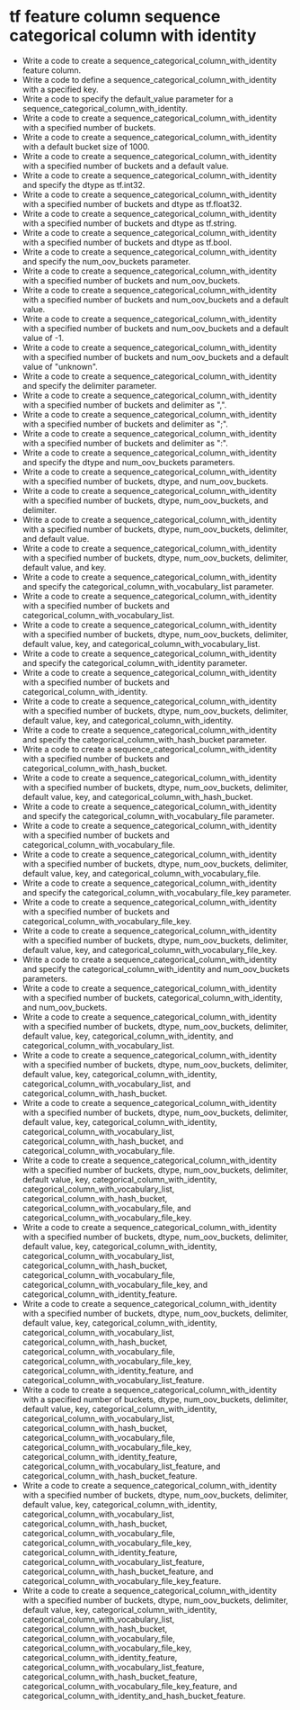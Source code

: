 # tf feature column sequence categorical column with identity

- Write a code to create a sequence_categorical_column_with_identity feature column.
- Write a code to define a sequence_categorical_column_with_identity with a specified key.
- Write a code to specify the default_value parameter for a sequence_categorical_column_with_identity.
- Write a code to create a sequence_categorical_column_with_identity with a specified number of buckets.
- Write a code to create a sequence_categorical_column_with_identity with a default bucket size of 1000.
- Write a code to create a sequence_categorical_column_with_identity with a specified number of buckets and a default value.
- Write a code to create a sequence_categorical_column_with_identity and specify the dtype as tf.int32.
- Write a code to create a sequence_categorical_column_with_identity with a specified number of buckets and dtype as tf.float32.
- Write a code to create a sequence_categorical_column_with_identity with a specified number of buckets and dtype as tf.string.
- Write a code to create a sequence_categorical_column_with_identity with a specified number of buckets and dtype as tf.bool.
- Write a code to create a sequence_categorical_column_with_identity and specify the num_oov_buckets parameter.
- Write a code to create a sequence_categorical_column_with_identity with a specified number of buckets and num_oov_buckets.
- Write a code to create a sequence_categorical_column_with_identity with a specified number of buckets and num_oov_buckets and a default value.
- Write a code to create a sequence_categorical_column_with_identity with a specified number of buckets and num_oov_buckets and a default value of -1.
- Write a code to create a sequence_categorical_column_with_identity with a specified number of buckets and num_oov_buckets and a default value of "unknown".
- Write a code to create a sequence_categorical_column_with_identity and specify the delimiter parameter.
- Write a code to create a sequence_categorical_column_with_identity with a specified number of buckets and delimiter as ",".
- Write a code to create a sequence_categorical_column_with_identity with a specified number of buckets and delimiter as ";".
- Write a code to create a sequence_categorical_column_with_identity with a specified number of buckets and delimiter as ":".
- Write a code to create a sequence_categorical_column_with_identity and specify the dtype and num_oov_buckets parameters.
- Write a code to create a sequence_categorical_column_with_identity with a specified number of buckets, dtype, and num_oov_buckets.
- Write a code to create a sequence_categorical_column_with_identity with a specified number of buckets, dtype, num_oov_buckets, and delimiter.
- Write a code to create a sequence_categorical_column_with_identity with a specified number of buckets, dtype, num_oov_buckets, delimiter, and default value.
- Write a code to create a sequence_categorical_column_with_identity with a specified number of buckets, dtype, num_oov_buckets, delimiter, default value, and key.
- Write a code to create a sequence_categorical_column_with_identity and specify the categorical_column_with_vocabulary_list parameter.
- Write a code to create a sequence_categorical_column_with_identity with a specified number of buckets and categorical_column_with_vocabulary_list.
- Write a code to create a sequence_categorical_column_with_identity with a specified number of buckets, dtype, num_oov_buckets, delimiter, default value, key, and categorical_column_with_vocabulary_list.
- Write a code to create a sequence_categorical_column_with_identity and specify the categorical_column_with_identity parameter.
- Write a code to create a sequence_categorical_column_with_identity with a specified number of buckets and categorical_column_with_identity.
- Write a code to create a sequence_categorical_column_with_identity with a specified number of buckets, dtype, num_oov_buckets, delimiter, default value, key, and categorical_column_with_identity.
- Write a code to create a sequence_categorical_column_with_identity and specify the categorical_column_with_hash_bucket parameter.
- Write a code to create a sequence_categorical_column_with_identity with a specified number of buckets and categorical_column_with_hash_bucket.
- Write a code to create a sequence_categorical_column_with_identity with a specified number of buckets, dtype, num_oov_buckets, delimiter, default value, key, and categorical_column_with_hash_bucket.
- Write a code to create a sequence_categorical_column_with_identity and specify the categorical_column_with_vocabulary_file parameter.
- Write a code to create a sequence_categorical_column_with_identity with a specified number of buckets and categorical_column_with_vocabulary_file.
- Write a code to create a sequence_categorical_column_with_identity with a specified number of buckets, dtype, num_oov_buckets, delimiter, default value, key, and categorical_column_with_vocabulary_file.
- Write a code to create a sequence_categorical_column_with_identity and specify the categorical_column_with_vocabulary_file_key parameter.
- Write a code to create a sequence_categorical_column_with_identity with a specified number of buckets and categorical_column_with_vocabulary_file_key.
- Write a code to create a sequence_categorical_column_with_identity with a specified number of buckets, dtype, num_oov_buckets, delimiter, default value, key, and categorical_column_with_vocabulary_file_key.
- Write a code to create a sequence_categorical_column_with_identity and specify the categorical_column_with_identity and num_oov_buckets parameters.
- Write a code to create a sequence_categorical_column_with_identity with a specified number of buckets, categorical_column_with_identity, and num_oov_buckets.
- Write a code to create a sequence_categorical_column_with_identity with a specified number of buckets, dtype, num_oov_buckets, delimiter, default value, key, categorical_column_with_identity, and categorical_column_with_vocabulary_list.
- Write a code to create a sequence_categorical_column_with_identity with a specified number of buckets, dtype, num_oov_buckets, delimiter, default value, key, categorical_column_with_identity, categorical_column_with_vocabulary_list, and categorical_column_with_hash_bucket.
- Write a code to create a sequence_categorical_column_with_identity with a specified number of buckets, dtype, num_oov_buckets, delimiter, default value, key, categorical_column_with_identity, categorical_column_with_vocabulary_list, categorical_column_with_hash_bucket, and categorical_column_with_vocabulary_file.
- Write a code to create a sequence_categorical_column_with_identity with a specified number of buckets, dtype, num_oov_buckets, delimiter, default value, key, categorical_column_with_identity, categorical_column_with_vocabulary_list, categorical_column_with_hash_bucket, categorical_column_with_vocabulary_file, and categorical_column_with_vocabulary_file_key.
- Write a code to create a sequence_categorical_column_with_identity with a specified number of buckets, dtype, num_oov_buckets, delimiter, default value, key, categorical_column_with_identity, categorical_column_with_vocabulary_list, categorical_column_with_hash_bucket, categorical_column_with_vocabulary_file, categorical_column_with_vocabulary_file_key, and categorical_column_with_identity_feature.
- Write a code to create a sequence_categorical_column_with_identity with a specified number of buckets, dtype, num_oov_buckets, delimiter, default value, key, categorical_column_with_identity, categorical_column_with_vocabulary_list, categorical_column_with_hash_bucket, categorical_column_with_vocabulary_file, categorical_column_with_vocabulary_file_key, categorical_column_with_identity_feature, and categorical_column_with_vocabulary_list_feature.
- Write a code to create a sequence_categorical_column_with_identity with a specified number of buckets, dtype, num_oov_buckets, delimiter, default value, key, categorical_column_with_identity, categorical_column_with_vocabulary_list, categorical_column_with_hash_bucket, categorical_column_with_vocabulary_file, categorical_column_with_vocabulary_file_key, categorical_column_with_identity_feature, categorical_column_with_vocabulary_list_feature, and categorical_column_with_hash_bucket_feature.
- Write a code to create a sequence_categorical_column_with_identity with a specified number of buckets, dtype, num_oov_buckets, delimiter, default value, key, categorical_column_with_identity, categorical_column_with_vocabulary_list, categorical_column_with_hash_bucket, categorical_column_with_vocabulary_file, categorical_column_with_vocabulary_file_key, categorical_column_with_identity_feature, categorical_column_with_vocabulary_list_feature, categorical_column_with_hash_bucket_feature, and categorical_column_with_vocabulary_file_key_feature.
- Write a code to create a sequence_categorical_column_with_identity with a specified number of buckets, dtype, num_oov_buckets, delimiter, default value, key, categorical_column_with_identity, categorical_column_with_vocabulary_list, categorical_column_with_hash_bucket, categorical_column_with_vocabulary_file, categorical_column_with_vocabulary_file_key, categorical_column_with_identity_feature, categorical_column_with_vocabulary_list_feature, categorical_column_with_hash_bucket_feature, categorical_column_with_vocabulary_file_key_feature, and categorical_column_with_identity_and_hash_bucket_feature.